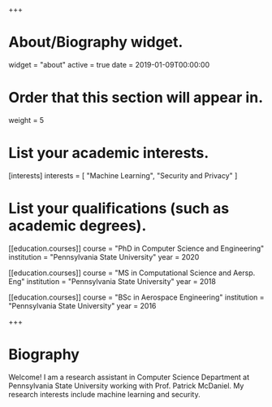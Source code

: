 +++
# About/Biography widget.
widget = "about"
active = true
date = 2019-01-09T00:00:00

# Order that this section will appear in.
weight = 5

# List your academic interests.
[interests]
  interests = [
    "Machine Learning",
    "Security and Privacy"
  ]

# List your qualifications (such as academic degrees).
[[education.courses]]
  course = "PhD in Computer Science and Engineering"
  institution = "Pennsylvania State University"
  year = 2020

[[education.courses]]
  course = "MS in Computational Science and Aersp. Eng"
  institution = "Pennsylvania State University"
  year = 2018

[[education.courses]]
  course = "BSc in Aerospace Engineering"
  institution = "Pennsylvania State University"
  year = 2016

+++

# Biography

Welcome! I am a research assistant in Computer Science Department at Pennsylvania State University working with Prof. Patrick McDaniel. My research interests include machine learning and security.
